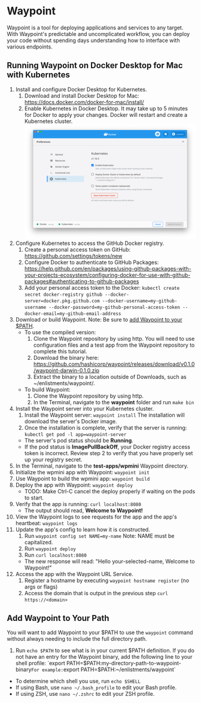 # Waypoint

Waypoint is a tool for deploying applications and services to any target. With Waypoint's predictable and uncomplicated workflow, you can deploy your code without spending days understanding how to interface with various endpoints.

## Running Waypoint on Docker Desktop for Mac with Kubernetes

1. Install and configure Docker Desktop for Kubernetes.
    1. Download and install Docker Desktop for Mac: https://docs.docker.com/docker-for-mac/install/
    1. Enable Kubernetes in Docker Desktop. It may take up to 5 minutes for Docker to apply your changes. Docker will restart and create a Kubernetes cluster.
    ![Image of Kubernetes Settings](./docs/images/d4m-k8s.png)
1. Configure Kubernetes to access the GitHub Docker registry.
    1. Create a personal access token on GitHub: https://github.com/settings/tokens/new
    1. Configure Docker to authenticate to GitHub Packages: https://help.github.com/en/packages/using-github-packages-with-your-projects-ecosystem/configuring-docker-for-use-with-github-packages#authenticating-to-github-packages
    1. Add your personal access token to the Docker:
    ``kubectl create secret docker-registry github --docker-server=docker.pkg.github.com --docker-username=my-github-username --docker-password=my-github-personal-access-token --docker-email=my-github-email-address``
1. Download or build Waypoint.
  Note: Be sure to [add Waypoint to your $PATH](#add-waypoint-to-your-path).
    * To use the compiled version:
      1. Clone the Waypoint repository by using http. You will need to use configuration files and a test app from the Waypoint repository to complete this tutorial.
      1. Download the binary here: https://github.com/hashicorp/waypoint/releases/download/v0.1.0/waypoint-darwin-0.1.0.zip
      1. Extract the binary to a location outside of Downloads, such as ~/enlistments/waypoint/.
    * To build Waypoint:
      1. Clone the Waypoint repository by using http.
      1. In the Terminal, navigate to the **waypoint** folder and run `make bin`
1. Install the Waypoint server into your Kubernetes cluster.
    1. Install the Waypoint server:
    `waypoint install`
    The installation will download the server's Docker image.
    1. Once the installation is complete, verify that the server is running:
    `kubectl get pod -l app=waypoint-server`
    * The server's pod status should be **Running**.
    * If the pod status is **ImagePullBackOff**, your Docker registry access token is incorrect. Review step 2 to verify that you have properly set up your registry secret.
1. In the Terminal, navigate to the **test-apps/wpmini** Waypoint directory.
1. Initialize the wpmini app with Waypoint:
    `waypoint init`
1. Use Waypoint to build the wpmini app:
    `waypoint build`
1. Deploy the app with Waypoint:
    `waypoint deploy`
    * TODO: Make Ctrl-C cancel the deploy properly if waiting on the pods to start.
1. Verify that the app is running:
    `curl localhost:8080`
   * The output should read, **Welcome to Waypoint!**
1. View the Waypoint logs to see requests for the app and the app's heartbeat:
    `waypoint logs`
1. Update the app's config to learn how it is constructed.
    1. Run `waypoint config set NAME=my-name`
    Note: NAME must be capitalized.
    1. Run `waypoint deploy`
    1. Run `curl localhost:8080`
    * The new response will read: "Hello your-selected-name, Welcome to Waypoint!"
1. Access the app with the Waypoint URL Service.
    1. Register a hostname by executing `waypoint hostname register` (no args or flags)
	2. Access the domain that is output in the previous step
	`curl https://<domain>`

## Add Waypoint to Your Path

You will want to add Waypoint to your $PATH to use the `waypoint` command
without always needing to include the full directory path.

1. Run `echo $PATH` to see what is in your current $PATH definition. If you do not have an entry for the Waypoint binary, add the following line to your shell profile:
`export PATH=$PATH:my-directory-path-to-waypoint-binary`
    For example: `export PATH=$PATH:~/enlistments/waypoint`
* To determine which shell you use, run `echo $SHELL`
* If using Bash, use `nano ~/.bash_profile` to edit your Bash profile.
* If using ZSH, use `nano ~/.zshrc` to edit your ZSH profile.
